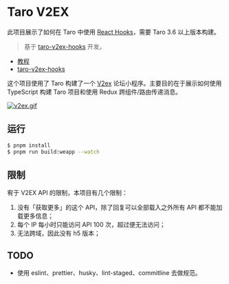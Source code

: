 # Taro V2EX

此项目展示了如何在 Taro 中使用 [React Hooks](https://reactjs.org/docs/hooks-intro.html)，需要 Taro 3.6 以上版本构建。

> 基于 [taro-v2ex-hooks](https://github.com/NervJS/taro-v2ex-hooks) 开发。

- [教程](https://docs.taro.zone/docs/guide)
- [taro-v2ex-hooks](https://github.com/NervJS/taro-v2ex-hooks)



这个项目使用了 Taro 构建了一个 [V2ex](www.v2ex.com) 论坛小程序。主要目的在于展示如何使用 TypeScript 构建 Taro 项目和使用 Redux 跨组件/路由传递消息。

[![v2ex.gif](https://i.loli.net/2018/08/15/5b73d86a54514.gif)](https://i.loli.net/2018/08/15/5b73d86a54514.gif)


## 运行

```bash
$ pnpm install
$ pnpm run build:weapp --watch
```

## 限制

宥于 V2EX API 的限制，本项目有几个限制：

1. 没有「获取更多」的这个 API，除了回复可以全部载入之外所有 API 都不能加载更多信息；
2. 每个 IP 每小时只能访问 API 100 次，超过便无法访问；
3. 无法跨域，因此没有 h5 版本；

## TODO

- 使用 eslint、prettier、husky、lint-staged、commitline 去做规范。
